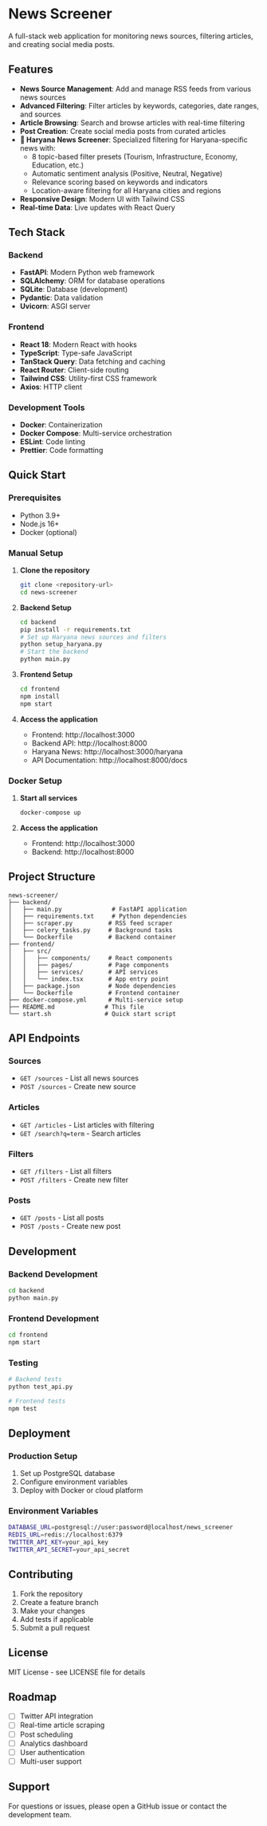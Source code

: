 # News Screener

A full-stack web application for monitoring news sources, filtering articles, and creating social media posts.

## Features

- **News Source Management**: Add and manage RSS feeds from various news sources
- **Advanced Filtering**: Filter articles by keywords, categories, date ranges, and sources
- **Article Browsing**: Search and browse articles with real-time filtering
- **Post Creation**: Create social media posts from curated articles
- **🌟 Haryana News Screener**: Specialized filtering for Haryana-specific news with:
  - 8 topic-based filter presets (Tourism, Infrastructure, Economy, Education, etc.)
  - Automatic sentiment analysis (Positive, Neutral, Negative)
  - Relevance scoring based on keywords and indicators
  - Location-aware filtering for all Haryana cities and regions
- **Responsive Design**: Modern UI with Tailwind CSS
- **Real-time Data**: Live updates with React Query

## Tech Stack

### Backend
- **FastAPI**: Modern Python web framework
- **SQLAlchemy**: ORM for database operations
- **SQLite**: Database (development)
- **Pydantic**: Data validation
- **Uvicorn**: ASGI server

### Frontend
- **React 18**: Modern React with hooks
- **TypeScript**: Type-safe JavaScript
- **TanStack Query**: Data fetching and caching
- **React Router**: Client-side routing
- **Tailwind CSS**: Utility-first CSS framework
- **Axios**: HTTP client

### Development Tools
- **Docker**: Containerization
- **Docker Compose**: Multi-service orchestration
- **ESLint**: Code linting
- **Prettier**: Code formatting

## Quick Start

### Prerequisites
- Python 3.9+
- Node.js 16+
- Docker (optional)

### Manual Setup

1. **Clone the repository**
   ```bash
   git clone <repository-url>
   cd news-screener
   ```

2. **Backend Setup**
   ```bash
   cd backend
   pip install -r requirements.txt
   # Set up Haryana news sources and filters
   python setup_haryana.py
   # Start the backend
   python main.py
   ```

3. **Frontend Setup**
   ```bash
   cd frontend
   npm install
   npm start
   ```

4. **Access the application**
   - Frontend: http://localhost:3000
   - Backend API: http://localhost:8000
   - Haryana News: http://localhost:3000/haryana
   - API Documentation: http://localhost:8000/docs

### Docker Setup

1. **Start all services**
   ```bash
   docker-compose up
   ```

2. **Access the application**
   - Frontend: http://localhost:3000
   - Backend: http://localhost:8000

## Project Structure

```
news-screener/
├── backend/
│   ├── main.py              # FastAPI application
│   ├── requirements.txt     # Python dependencies
│   ├── scraper.py          # RSS feed scraper
│   ├── celery_tasks.py     # Background tasks
│   └── Dockerfile          # Backend container
├── frontend/
│   ├── src/
│   │   ├── components/     # React components
│   │   ├── pages/          # Page components
│   │   ├── services/       # API services
│   │   └── index.tsx       # App entry point
│   ├── package.json        # Node dependencies
│   └── Dockerfile          # Frontend container
├── docker-compose.yml      # Multi-service setup
├── README.md              # This file
└── start.sh               # Quick start script
```

## API Endpoints

### Sources
- `GET /sources` - List all news sources
- `POST /sources` - Create new source

### Articles
- `GET /articles` - List articles with filtering
- `GET /search?q=term` - Search articles

### Filters
- `GET /filters` - List all filters
- `POST /filters` - Create new filter

### Posts
- `GET /posts` - List all posts
- `POST /posts` - Create new post

## Development

### Backend Development
```bash
cd backend
python main.py
```

### Frontend Development
```bash
cd frontend
npm start
```

### Testing
```bash
# Backend tests
python test_api.py

# Frontend tests
npm test
```

## Deployment

### Production Setup
1. Set up PostgreSQL database
2. Configure environment variables
3. Deploy with Docker or cloud platform

### Environment Variables
```bash
DATABASE_URL=postgresql://user:password@localhost/news_screener
REDIS_URL=redis://localhost:6379
TWITTER_API_KEY=your_api_key
TWITTER_API_SECRET=your_api_secret
```

## Contributing

1. Fork the repository
2. Create a feature branch
3. Make your changes
4. Add tests if applicable
5. Submit a pull request

## License

MIT License - see LICENSE file for details

## Roadmap

- [ ] Twitter API integration
- [ ] Real-time article scraping
- [ ] Post scheduling
- [ ] Analytics dashboard
- [ ] User authentication
- [ ] Multi-user support

## Support

For questions or issues, please open a GitHub issue or contact the development team.